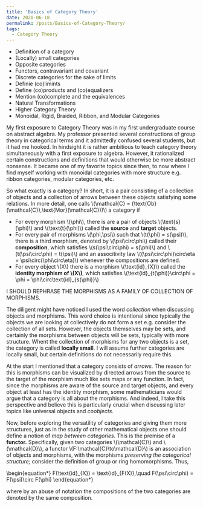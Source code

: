 ```yaml
---
title: 'Basics of Category Theory'
date: 2020-06-18
permalink: /posts/Basics-of-Category-Theory/
tags:
  - Category Theory
---
```


* Definition of a category
* (Locally) small categories
* Opposite categories
* Functors, contravariant and covariant
* Discrete categories for the sake of limits
* Definie (co)limints
* Define (co)products and (co)equalizers
* Mention (co)complete and the equivalences
* Natural Transformations
* Higher Category Theory
* Monoidal, Rigid, Braided, Ribbon, and Modular Categories


My first exposure to Category Theory was in my first undergraduate course on abstract algebra. My professor presented several constructions of group theory in categorical terms and it admittedly confused several students, but it had me hooked. In hindsight it is rather ambitious to teach category theory simultaneously with a first exposure to algebra. However, it rationalized certain constructions and definitions that would otherwise be more abstract nonsense. It became one of my favorite topics since then, to now where I find myself working with monoidal categories with more structure e.g. ribbon categories, modular categories, etc.

So what exactly is a category? In short, it is a pair consisting of a collection of objects and a collection of arrows between these objects satisfying some relations. In more detail, one calls \\(\mathcal{C} = (\text{Ob}(\mathcal{C}),\text{Mor}(\mathcal{C}))\\) a category if

* For every morphism \\(\phi\\), there is are a pair of objects \\(\text{s}(\phi)\\) and \\(\text{t}(\phi)\\) called the **source** and **target** objects.
* For every pair of morphisms \\(\phi,\psi\\) such that \\(t(\phi) = s(\psi)\\), there is a third morphism, denoted by \\(\psi\circ\phi\\) called their **composition**, which satisfies \\(s(\psi\circ\phi) = s(\phi)\\) and \\(t(\psi\circ\phi) = t(\psi)\\) and an associtivity law \\((\psi\circ\phi)\circ\eta = \psi\circ(\phi\circ\eta)\\) whenever the compositions are defined.
* For every object \\(X\\) there is a morphism \\(\text{id}\_{X}\\) called the **identity morphism of \\(X\\)**, which satisfies \\(\text{id}\_{t(\phi)}\circ\phi = \phi = \phi\circ\text{id}\_{s(\phi)}\\)

I SHOULD REPHRASE THE MORPHISMS AS A FAMILY OF COLLECTION OF MORPHISMS. 

The diligent might have noticed I used the word *collection* when discussing objects and morphisms. This word choice is intentional since typically the objects we are looking at collectively do not form a set e.g. consider the collection of all sets. However, the objects themselves may be sets, and certainly the morphisms between objects will be sets, typically with more structure. Whent the collection of morphisms for any two objects is a set, the category is called **locally small**. I will assume further categories are locally small, but certain definitions do not necessarily require this.

At the start I mentioned that a category consists of *arrows.* The reason for this is morphisms can be visualized by directed arrows from the source to the target of the morphism much like sets maps or any function. In fact, since the morphisms are aware of the source and target objects, and every object at least has the identity morphism, some mathematicians would argue that a category is all about the morphisms. And indeed, I take this perspective and believe this is particularly crucial when discussing later topics like universal objects and *coobjects*.

Now, before exploring the versatility of categories and giving them more structures, just as in the study of other mathematical objects one should define a notion of *map between categories.* This is the premise of a **functor.** Specifically, given two categories \\(\mathcal{C}\\) and \\(\mathcal{D}\\), a functor \\(F:\mathcal{C}\to\mathcal{D}\\) is an association of objects and morphisms, with the morphisms *preserving the categorical structure;* consider the definition of group or ring homomorphisms. Thus,

\begin{equation\*}
F(\text{id}\_{X}) = \text{id}\_{F(X)},\quad F(\psi\circ\phi) = F(\psi)\circ F(\phi)
\end{equation\*}

where by an abuse of notation the compositions of the two categories are denoted by the same composition.

